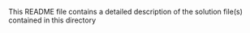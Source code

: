 This README file contains a detailed description of the solution file(s) contained in this directory
